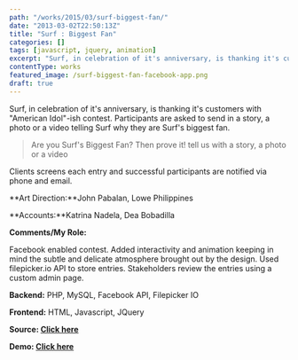 ```yaml
---
path: "/works/2015/03/surf-biggest-fan/"
date: "2013-03-02T22:50:13Z"
title: "Surf : Biggest Fan"
categories: []
tags: [javascript, jquery, animation]
excerpt: "Surf, in celebration of it's anniversary, is thanking it's customers with \"American Idol\"-ish con..."
contentType: works
featured_image: /surf-biggest-fan-facebook-app.png
draft: true
---
```


Surf, in celebration of it's anniversary, is thanking it's customers with "American Idol"-ish contest. Participants are asked to send in a story, a photo or a video telling Surf why they are Surf's biggest fan.

> Are you Surf's Biggest Fan? Then prove it! tell us with a story, a photo or a video

Clients screens each entry and successful participants are notified via phone and email.

**Art Direction:**John Pabalan, Lowe Philippines

**Accounts:**Katrina Nadela, Dea Bobadilla

**Comments/My Role:**

Facebook enabled contest. Added interactivity and animation keeping in mind the subtle and delicate atmosphere brought out by the design. Used filepicker.io API to store entries. Stakeholders review the entries using a custom admin page.

**Backend:** PHP, MySQL, Facebook API, Filepicker IO

**Frontend:** HTML, Javascript, JQuery

**Source: [Click here](https://github.com/chrisbautista/chrisbautista.github.io/tree/master/projects/surfbiggestfan "Github : Surf's Biggest Fan")**

**Demo: [Click here](https://chrisbautista.github.io/projects/surfbiggestfan/build/ "Github: Surf's Biggest Fan")**